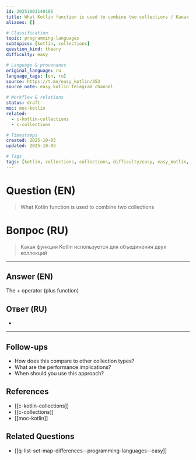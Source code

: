 ```yaml
---
id: 20251003140105
title: What Kotlin function is used to combine two collections / Какая функция Kotlin используется для объединения двух коллекций
aliases: []

# Classification
topic: programming-languages
subtopics: [kotlin, collections]
question_kind: theory
difficulty: easy

# Language & provenance
original_language: ru
language_tags: [en, ru]
source: https://t.me/easy_kotlin/353
source_note: easy_kotlin Telegram channel

# Workflow & relations
status: draft
moc: moc-kotlin
related:
  - c-kotlin-collections
  - c-collections

# Timestamps
created: 2025-10-03
updated: 2025-10-03

# Tags
tags: [kotlin, collections, collections, difficulty/easy, easy_kotlin, lang/ru, programming-languages]
---
```


# Question (EN)
> What Kotlin function is used to combine two collections

# Вопрос (RU)
> Какая функция Kotlin используется для объединения двух коллекций

---

## Answer (EN)

The + operator (plus function)

## Ответ (RU)

+

---

## Follow-ups
- How does this compare to other collection types?
- What are the performance implications?
- When should you use this approach?

## References
- [[c-kotlin-collections]]
- [[c-collections]]
- [[moc-kotlin]]

## Related Questions
- [[q-list-set-map-differences--programming-languages--easy]]
